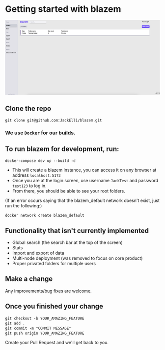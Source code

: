 # Getting started with blazem

![demo image](./demo.png)

## Clone the repo

```
git clone git@github.com:JackElli/blazem.git
```
### We use `Docker` for our builds.
## To run blazem for development, run:
```
docker-compose dev up --build -d
```
- This will create a blazem instance, you can access it on any browser at address `localhost:5173`
- Once you are at the login screen, use username `JackTest` and password `test123` to log in.
- From there, you should be able to see your root folders.

(If an error occurs saying that the blazem_default network doesn't exist, just run the following:)

```
docker network create blazem_default
```

## Functionality that isn't currently implemented

- Global search (the search bar at the top of the screen)
- Stats
- Import and export of data
- Multi-node deployment (was removed to focus on core product)
- Proper privated folders for multiple users

## Make a change

Any improvements/bug fixes are welcome. 

## Once you finished your change

```
git checkout -b YOUR_AMAZING_FEATURE
git add .
git commit -m "COMMIT MESSAGE"
git push origin YOUR_AMAZING_FEATURE
```

Create your Pull Request and we'll get back to you.
